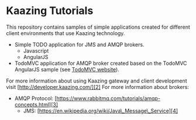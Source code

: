 # Kaazing Tutorials

This repository contains samples of simple applications created for different client environments that use Kaazing technology.

* Simple TODO application for JMS and AMQP brokers.
	* Javascript
	* AngularJS
* TodoMVC application for AMQP broker created based on the TodoMVC AngularJS sample (see [TodoMVC website][1]).

For more information about using Kaazing gateway and client development visit [http://developer.kaazing.com/][2]
For more information about brokers:
- AMQP Protocol: [https://www.rabbitmq.com/tutorials/amqp-concepts.html][3]
	- JMS: [https://en.wikipedia.org/wiki/Java\_Message\_Service][4]

[1]:	http://todomvc.com/
[2]:	http://developer.kaazing.com/
[3]:	https://www.rabbitmq.com/tutorials/amqp-concepts.html
[4]:	https://en.wikipedia.org/wiki/Java_Message_Service